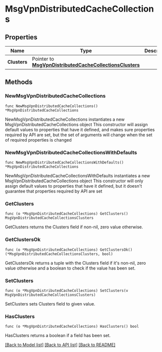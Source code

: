 # MsgVpnDistributedCacheCollections

## Properties

Name | Type | Description | Notes
------------ | ------------- | ------------- | -------------
**Clusters** | Pointer to [**MsgVpnDistributedCacheCollectionsClusters**](MsgVpnDistributedCacheCollectionsClusters.md) |  | [optional] 

## Methods

### NewMsgVpnDistributedCacheCollections

`func NewMsgVpnDistributedCacheCollections() *MsgVpnDistributedCacheCollections`

NewMsgVpnDistributedCacheCollections instantiates a new MsgVpnDistributedCacheCollections object
This constructor will assign default values to properties that have it defined,
and makes sure properties required by API are set, but the set of arguments
will change when the set of required properties is changed

### NewMsgVpnDistributedCacheCollectionsWithDefaults

`func NewMsgVpnDistributedCacheCollectionsWithDefaults() *MsgVpnDistributedCacheCollections`

NewMsgVpnDistributedCacheCollectionsWithDefaults instantiates a new MsgVpnDistributedCacheCollections object
This constructor will only assign default values to properties that have it defined,
but it doesn't guarantee that properties required by API are set

### GetClusters

`func (o *MsgVpnDistributedCacheCollections) GetClusters() MsgVpnDistributedCacheCollectionsClusters`

GetClusters returns the Clusters field if non-nil, zero value otherwise.

### GetClustersOk

`func (o *MsgVpnDistributedCacheCollections) GetClustersOk() (*MsgVpnDistributedCacheCollectionsClusters, bool)`

GetClustersOk returns a tuple with the Clusters field if it's non-nil, zero value otherwise
and a boolean to check if the value has been set.

### SetClusters

`func (o *MsgVpnDistributedCacheCollections) SetClusters(v MsgVpnDistributedCacheCollectionsClusters)`

SetClusters sets Clusters field to given value.

### HasClusters

`func (o *MsgVpnDistributedCacheCollections) HasClusters() bool`

HasClusters returns a boolean if a field has been set.


[[Back to Model list]](../README.md#documentation-for-models) [[Back to API list]](../README.md#documentation-for-api-endpoints) [[Back to README]](../README.md)



